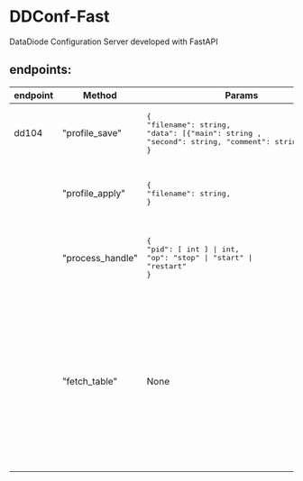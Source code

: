 # DDConf-Fast

DataDiode Configuration Server developed with FastAPI

## endpoints: 

|endpoint|Method|Params|Response|Comment|
|---|---|---|---|---|
|dd104|"profile_save"|<pre>{<br/>"filename": string, <br/>"data": \[\{"main": string , "second": string, "comment": string \}, ...\]<br/>}</pre>|<pre>{<br/>"result": null, <br/>"error": \[ string, ...\] \| null<br/>}</pre>| |
| |"profile_apply"|<pre>{<br/>"filename": string, <br/>}</pre>|<pre>{<br/>"result": "success" \| null,<br/>"error": \[ string, ...\] \| null<br/>}</pre>| |
| |"process_handle"|<pre>{<br/>"pid": \[ int \] \|  int, <br/>"op": "stop" \| "start" \| "restart" <br/>}</pre>|<pre>{<br/>"result": \[{ "pid":  int , "status": -1\|0\|1\|2 }, ...\] \| {"status": -1\|0\|1\|2}, <br/>"error": \[ string, ...\] \| null<br/>}</pre>| the type of response\["result"\] depends on the type of params\["pid"\]|
| |"fetch_table"| None |<pre>{<br/>  "result": {<br/>    "active":   {<br/>      "name": string, <br/>      "proc_data": \[{<br/>        "main": string, <br/>        "second": string,<br/>        "comment": string,<br/>        "status": -1\|0\|1\|2<br/>       }, ...\]<br/>      }, <br/>    "loadout_names": \[ string \]<br/>    },<br/>  "error": string \| null<br/>}</pre>| |


